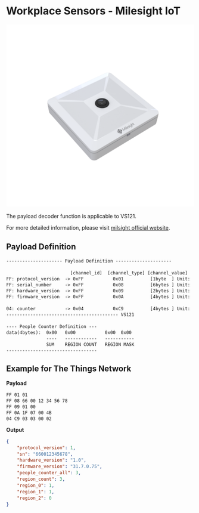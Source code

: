 # Workplace Sensors - Milesight IoT

![VS121](VS121.png)

The payload decoder function is applicable to VS121.

For more detailed information, please visit [milsight official website](https://wwww.milesight-iot.com).

## Payload Definition

```
--------------------- Payload Definition ---------------------

                        [channel_id]  [channel_type] [channel_value]
FF: protocol_version  -> 0xFF           0x01          [1byte  ] Unit:
FF: serial_number     -> 0xFF           0x08          [6bytes ] Unit:
FF: hardware_version  -> 0xFF           0x09          [2bytes ] Unit:
FF: firmware_version  -> 0xFF           0x0A          [4bytes ] Unit:

04: counter           -> 0x04           0xC9          [4bytes ] Unit:
------------------------------------------ VS121

---- People Counter Definition ---
data(4bytes):  0x00   0x00           0x00  0x00
               ----   ------------   -----------
               SUM    REGION COUNT   REGION MASK
----------------------------------

```

## Example for The Things Network

**Payload**

```
FF 01 01
FF 08 66 00 12 34 56 78
FF 09 01 00
FF 0A 1F 07 00 4B
04 C9 03 03 00 02
```

**Output**

```json
{
    "protocol_version": 1,
    "sn": "660012345678",
    "hardware_version": "1.0",
    "firmware_version": "31.7.0.75",
    "people_counter_all": 3,
    "region_count": 3,
    "region_0": 1,
    "region_1": 1,
    "region_2": 0
}
```
